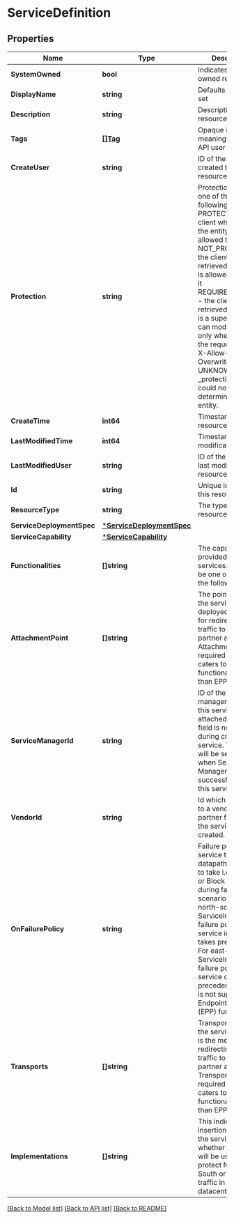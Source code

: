 # ServiceDefinition

## Properties
Name | Type | Description | Notes
------------ | ------------- | ------------- | -------------
**SystemOwned** | **bool** | Indicates system owned resource | [optional] [default to null]
**DisplayName** | **string** | Defaults to ID if not set | [optional] [default to null]
**Description** | **string** | Description of this resource | [optional] [default to null]
**Tags** | [**[]Tag**](Tag.md) | Opaque identifiers meaningful to the API user | [optional] [default to null]
**CreateUser** | **string** | ID of the user who created this resource | [optional] [default to null]
**Protection** | **string** | Protection status is one of the following: PROTECTED - the client who retrieved the entity is not allowed             to modify it. NOT_PROTECTED - the client who retrieved the entity is allowed                 to modify it REQUIRE_OVERRIDE - the client who retrieved the entity is a super                    user and can modify it, but only when providing                    the request header X-Allow-Overwrite&#x3D;true. UNKNOWN - the _protection field could not be determined for this           entity.  | [optional] [default to null]
**CreateTime** | **int64** | Timestamp of resource creation | [optional] [default to null]
**LastModifiedTime** | **int64** | Timestamp of last modification | [optional] [default to null]
**LastModifiedUser** | **string** | ID of the user who last modified this resource | [optional] [default to null]
**Id** | **string** | Unique identifier of this resource | [optional] [default to null]
**ResourceType** | **string** | The type of this resource. | [optional] [default to null]
**ServiceDeploymentSpec** | [***ServiceDeploymentSpec**](ServiceDeploymentSpec.md) |  | [optional] [default to null]
**ServiceCapability** | [***ServiceCapability**](ServiceCapability.md) |  | [optional] [default to null]
**Functionalities** | **[]string** | The capabilities provided by the services. Needs to be one or more of the following | NG_FW - Next Generation Firewall | IDS_IPS - Intrusion detection System / Intrusion Prevention System | NET_MON - Network Monitoring | HCX - Hybrid Cloud Exchange | BYOD - Bring Your Own Device | EPP - Endpoint Protection.(Third party AntiVirus partners using NXGI should use this functionality for the service) | [default to null]
**AttachmentPoint** | **[]string** | The point at which the service is deployed/attached for redirecting the traffic to the the partner appliance. Attachment Point is required if Service caters to any functionality other than EPP. | [optional] [default to null]
**ServiceManagerId** | **string** | ID of the service manager to which this service is attached with. This field is not set during creation of service. This field will be set explicitly when Service Manager is created successfully using this service.  | [optional] [default to null]
**VendorId** | **string** | Id which is unique to a vendor or partner for which the service is created. | [default to null]
**OnFailurePolicy** | **string** | Failure policy for the service tells datapath, the action to take i.e to Allow or Block traffic during failure scenarios. For north-south ServiceInsertion, failure policy in the service instance takes precedence. For east-west ServiceInsertion, failure policy in the service chain takes precedence. BLOCK is not supported for Endpoint protection (EPP) functionality. | [optional] [default to ON_FAILURE_POLICY.ALLOW]
**Transports** | **[]string** | Transport Type of the service, which is the mechanism of redirecting the traffic to the the partner appliance. Transport type is required if Service caters to any functionality other than EPP. | [optional] [default to null]
**Implementations** | **[]string** | This indicates the insertion point of the service i.e whether the service will be used to protect North-South or East-West traffic in the datacenter. | [default to null]

[[Back to Model list]](../README.md#documentation-for-models) [[Back to API list]](../README.md#documentation-for-api-endpoints) [[Back to README]](../README.md)

